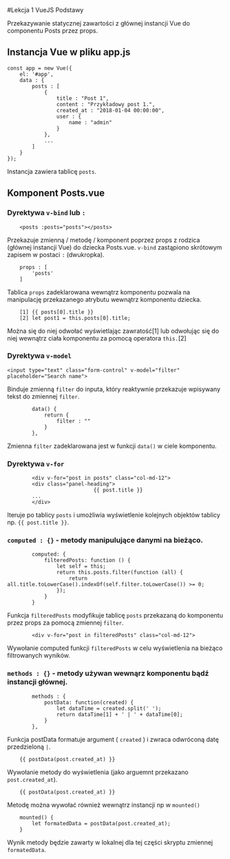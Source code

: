 #Lekcja 1 VueJS Podstawy

Przekazywanie statycznej zawartości z głównej instancji Vue do componentu Posts przez props.

## Instancja Vue w pliku app.js

```
const app = new Vue({
    el: '#app',
    data : {
        posts : [
            {
                title : "Post 1",
                content : "Przykładowy post 1.",
                created_at : "2018-01-04 00:00:00",
                user : {
                    name : "admin"
                }
            },
			...
        ]
    }
});
```

Instancja zawiera tablicę `posts`.

## Komponent Posts.vue

### Dyrektywa `v-bind` lub `:`
```
    <posts :posts="posts"></posts>
```
Przekazuje zmienną / metodę / komponent poprzez props z rodzica (głównej instancji Vue) do dziecka Posts.vue. `v-bind` zastąpiono skrótowym zapisem w postaci `:` (dwukropka).
```
    props : [
        'posts'
    ]
```
Tablica `props` zadeklarowana wewnątrz komponentu pozwala na manipulację przekazanego atrybutu wewnątrz komponentu dziecka.
```
    [1] {{ posts[0].title }}
    [2] let post1 = this.posts[0].title;
```
Można się do niej odwołać wyświetlając zawratość[1] lub odwołując się do niej wewnątrz ciała komponentu za pomocą operatora `this.`[2]

### Dyrektywa `v-model` 
```
<input type="text" class="form-control" v-model="filter" placeholder="Search name">
```
Binduje zmienną `filter` do inputa, który reaktywnie przekazuje wpisywany tekst do zmiennej `filter`.

```
        data() {
            return {
                filter : ""
            }
        },
```

Zmienna `filter` zadeklarowana jest w funkcji `data()` w ciele komponentu.

### Dyrektywa `v-for` 
```
        <div v-for="post in posts" class="col-md-12">
        <div class="panel-heading">
                            {{ post.title }}
        ...
        </div>
```
Iteruje po tablicy `posts` i umożliwia wyświetlenie kolejnych objektów tablicy np. `{{ post.title }}`.

### `computed : {}` - metody manipulujące danymi na bieżąco.
```
        computed: {
            filteredPosts: function () {
                let self = this;
                return this.posts.filter(function (all) {
                    return all.title.toLowerCase().indexOf(self.filter.toLowerCase()) >= 0;
                });
            }
        }
```
Funkcja `filteredPosts` modyfikuje tablicę `posts` przekazaną do komponentu przez props za pomocą zmiennej `filter`.

```
        <div v-for="post in filteredPosts" class="col-md-12">
```

Wywołanie computed funkcji `filteredPosts` w celu wyświetlenia na bieżąco filtrowanych wyników.

### `methods : {}` - metody używan wewnąrz komponentu bądź instancji głównej.
```
        methods : {
            postData: function(created) {
                let dataTime = created.split(' ');
                return dataTime[1] + ' | ' + dataTime[0];
            }
        },
```
Funkcja postData formatuje argument ( `created` ) i zwraca odwróconą datę przedzieloną `|`.

```
    {{ postData(post.created_at) }}
```
Wywołanie metody do wyświetlenia (jako arguemnt przekazano `post.created_at`).
```
    {{ postData(post.created_at) }}
```
Metodę można wywołać również wewnątrz instancji np w `mounted()`
```
    mounted() {
        let formatedData = postData(post.created_at);
    }
```
Wynik metody będzie zawarty w lokalnej dla tej części skryptu zmiennej `formatedData`.